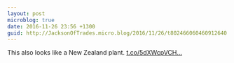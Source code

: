 ```yaml
---
layout: post
microblog: true
date: 2016-11-26 23:56 +1300
guid: http://JacksonOfTrades.micro.blog/2016/11/26/t802466060460912640.html
---
```

This also looks like a New Zealand plant. [t.co/5dXWcpVCH...](https://t.co/5dXWcpVCHY)
